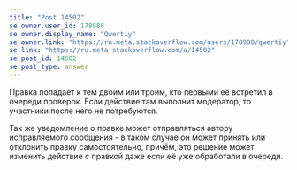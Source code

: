 ```yaml
---
title: "Post 14502"
se.owner.user_id: 178988
se.owner.display_name: "Qwertiy"
se.owner.link: "https://ru.meta.stackoverflow.com/users/178988/qwertiy"
se.link: "https://ru.meta.stackoverflow.com/a/14502"
se.post_id: 14502
se.post_type: answer
---
```

<p>Правка попадает к тем двоим или троим, кто первыми её встретил в очереди проверок. Если действие там выполнит модератор, то участники после него не потребуются.</p>
<p>Так же уведомление о правке может отправляться автору исправляемого сообщения - в таком случае он может принять или отклонить правку самостоятельно, причём, это решение может изменить действие с правкой даже если её уже обработали в очереди.</p>
